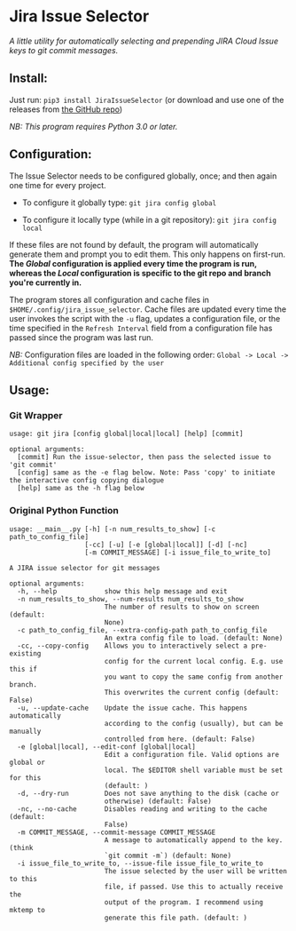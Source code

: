 # Jira Issue Selector
*A little utility for automatically selecting and prepending JIRA Cloud Issue keys to git commit messages.*

## Install: 

Just run: `pip3 install JiraIssueSelector` (or download and use one of the releases from [the GitHub repo](https://github.com/Berulacks/git-jira-issue-selector))

*NB: This program requires Python 3.0 or later.*

## Configuration:

The Issue Selector needs to be configured globally, once; and then again one
time for every project.

* To configure it globally type: `git jira config global`

* To configure it locally type (while in a git repository): `git jira config local`


If these files are not found by default, the program will automatically
generate them and prompt you to edit them. This only happens on first-run. **The _Global_ configuration is applied every time the program is run, whereas the _Local_ configuration is specific to the git repo and branch you're currently in.**

The program stores all configuration and cache files in `$HOME/.config/jira_issue_selector`. Cache files are updated every time the user invokes the script with the `-u` flag, updates a configuration file, or the time specified in the `Refresh Interval` field from a configuration file has passed since the program was last run.

_NB:_ Configuration files are loaded in the following order: `Global -> Local -> Additional config specified by the user`

## Usage: 

### Git Wrapper

```
usage: git jira [config global|local|local] [help] [commit]

optional arguments:
  [commit] Run the issue-selector, then pass the selected issue to 'git commit'
  [config] same as the -e flag below. Note: Pass 'copy' to initiate the interactive config copying dialogue
  [help] same as the -h flag below
```

### Original Python Function

```
usage: __main__.py [-h] [-n num_results_to_show] [-c path_to_config_file]
                   [-cc] [-u] [-e [global|local]] [-d] [-nc]
                   [-m COMMIT_MESSAGE] [-i issue_file_to_write_to]

A JIRA issue selector for git messages

optional arguments:
  -h, --help            show this help message and exit
  -n num_results_to_show, --num-results num_results_to_show
                        The number of results to show on screen (default:
                        None)
  -c path_to_config_file, --extra-config-path path_to_config_file
                        An extra config file to load. (default: None)
  -cc, --copy-config    Allows you to interactively select a pre-existing
                        config for the current local config. E.g. use this if
                        you want to copy the same config from another branch.
                        This overwrites the current config (default: False)
  -u, --update-cache    Update the issue cache. This happens automatically
                        according to the config (usually), but can be manually
                        controlled from here. (default: False)
  -e [global|local], --edit-conf [global|local]
                        Edit a configuration file. Valid options are global or
                        local. The $EDITOR shell variable must be set for this
                        (default: )
  -d, --dry-run         Does not save anything to the disk (cache or
                        otherwise) (default: False)
  -nc, --no-cache       Disables reading and writing to the cache (default:
                        False)
  -m COMMIT_MESSAGE, --commit-message COMMIT_MESSAGE
                        A message to automatically append to the key. (think
                        `git commit -m`) (default: None)
  -i issue_file_to_write_to, --issue-file issue_file_to_write_to
                        The issue selected by the user will be written to this
                        file, if passed. Use this to actually receive the
                        output of the program. I recommend using mktemp to
                        generate this file path. (default: )
```
